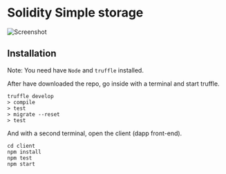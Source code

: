 # Solidity Simple storage

![Screenshot](Screenshot.gif)

## Installation

Note: You need have `Node` and `truffle` installed.

After have downloaded the repo, go inside with a terminal and start truffle.

```
truffle develop
> compile
> test
> migrate --reset
> test
```

And with a second terminal, open the client (dapp front-end).

```
cd client
npm install
npm test
npm start
```